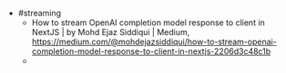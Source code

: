 - #streaming
	- How to stream OpenAI completion model response to client in NextJS | by Mohd Ejaz Siddiqui | Medium, https://medium.com/@mohdejazsiddiqui/how-to-stream-openai-completion-model-response-to-client-in-nextjs-2206d3c48c1b
	-